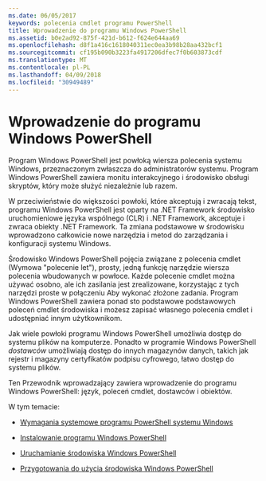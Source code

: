 ```yaml
---
ms.date: 06/05/2017
keywords: polecenia cmdlet programu PowerShell
title: Wprowadzenie do programu Windows PowerShell
ms.assetid: b0e2ad92-875f-421d-b612-f624e644aa69
ms.openlocfilehash: d8f1a416c1618040311ec0ea3b98b28aa432bcf1
ms.sourcegitcommit: cf195b090b3223fa4917206dfec7f0b603873cdf
ms.translationtype: MT
ms.contentlocale: pl-PL
ms.lasthandoff: 04/09/2018
ms.locfileid: "30949489"
---
```

# <a name="getting-started-with-windows-powershell"></a>Wprowadzenie do programu Windows PowerShell
Program Windows PowerShell jest powłoką wiersza polecenia systemu Windows, przeznaczonym zwłaszcza do administratorów systemu. Program Windows PowerShell zawiera monitu interakcyjnego i środowisko obsługi skryptów, który może służyć niezależnie lub razem.

W przeciwieństwie do większości powłoki, które akceptują i zwracają tekst, programu Windows PowerShell jest oparty na .NET Framework środowisko uruchomieniowe języka wspólnego (CLR) i .NET Framework, akceptuje i zwraca obiekty .NET Framework. Ta zmiana podstawowe w środowisku wprowadzono całkowicie nowe narzędzia i metod do zarządzania i konfiguracji systemu Windows.

Środowisko Windows PowerShell pojęcia związane z polecenia cmdlet (Wymowa "polecenie let"), prosty, jedną funkcję narzędzie wiersza polecenia wbudowanych w powłoce. Każde polecenie cmdlet można używać osobno, ale ich zasilania jest zrealizowane, korzystając z tych narzędzi proste w połączeniu Aby wykonać złożone zadania. Program Windows PowerShell zawiera ponad sto podstawowe podstawowych poleceń cmdlet środowiska i możesz zapisać własnego polecenia cmdlet i udostępniać innym użytkownikom.

Jak wiele powłoki programu Windows PowerShell umożliwia dostęp do systemu plików na komputerze. Ponadto w programie Windows PowerShell *dostawców* umożliwiają dostęp do innych magazynów danych, takich jak rejestr i magazyny certyfikatów podpisu cyfrowego, łatwo dostęp do systemu plików.

Ten Przewodnik wprowadzający zawiera wprowadzenie do programu Windows PowerShell: język, poleceń cmdlet, dostawców i obiektów.

W tym temacie:

- [Wymagania systemowe programu PowerShell systemu Windows](../setup/Windows-PowerShell-System-Requirements.md)

- [Instalowanie programu Windows PowerShell](../setup/Installing-Windows-PowerShell.md)

- [Uruchamianie środowiska Windows PowerShell](../setup/Starting-Windows-PowerShell.md)

- [Przygotowania do użycia środowiska Windows PowerShell](Getting-Ready-to-Use-Windows-PowerShell.md)